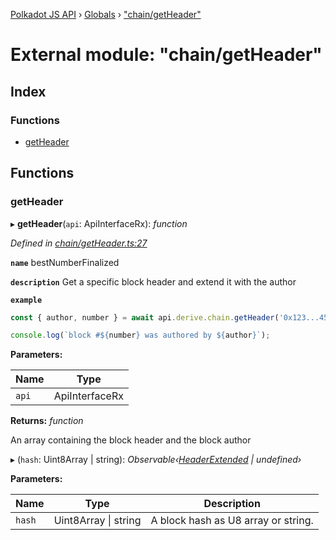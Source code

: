 [Polkadot JS API](../README.md) › [Globals](../globals.md) › ["chain/getHeader"](_chain_getheader_.md)

# External module: "chain/getHeader"

## Index

### Functions

* [getHeader](_chain_getheader_.md#getheader)

## Functions

###  getHeader

▸ **getHeader**(`api`: ApiInterfaceRx): *function*

*Defined in [chain/getHeader.ts:27](https://github.com/polkadot-js/api/blob/fae67e72ee/packages/api-derive/src/chain/getHeader.ts#L27)*

**`name`** bestNumberFinalized

**`description`** Get a specific block header and extend it with the author

**`example`** 
<BR>

```javascript
const { author, number } = await api.derive.chain.getHeader('0x123...456');

console.log(`block #${number} was authored by ${author}`);
```

**Parameters:**

Name | Type |
------ | ------ |
`api` | ApiInterfaceRx |

**Returns:** *function*

An array containing the block header and the block author

▸ (`hash`: Uint8Array | string): *Observable‹[HeaderExtended](../classes/_type_headerextended_.headerextended.md) | undefined›*

**Parameters:**

Name | Type | Description |
------ | ------ | ------ |
`hash` | Uint8Array &#124; string | A block hash as U8 array or string. |
